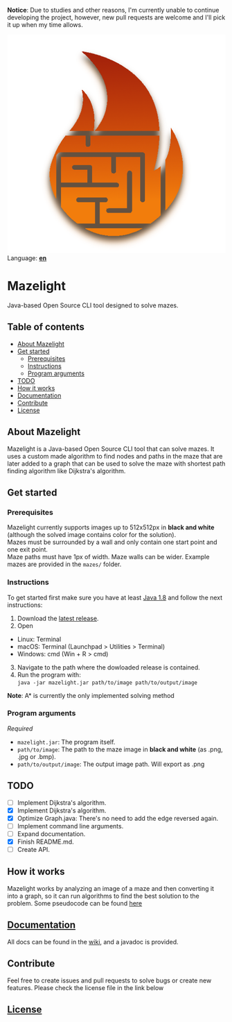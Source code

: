 **Notice**: Due to studies and other reasons, I'm currently unable to continue developing the project, however, new pull requests are welcome and I'll pick it up when my time allows.

![Mazelight logo](https://github.com/SrGMC/mazelight/raw/master/logo.png)  
Language: **[en](https://github.com/SrGMC/mazelight/blob/master/README.md)**

# Mazelight
Java-based Open Source CLI tool designed to solve mazes.

## Table of contents
- [About Mazelight](#about)
- [Get started](#getstarted)
  - [Prerequisites](#prerequisites)
  - [Instructions](#instructions)
  - [Program arguments](#programarguments) 
- [TODO](#todo)
- [How it works](#howitworks)
- [Documentation](https://github.com/SrGMC/mazelight/blob/master/DOCUMENTATION.md)
- [Contribute](#contribute)
- [License](https://github.com/SrGMC/mazelight/blob/master/LICENSE)

<a name="about"></a>
## About Mazelight
Mazelight is a Java-based Open Source CLI tool that can solve mazes. It uses a custom made algorithm to find nodes and paths in the maze that are later added to a graph that can be used to solve the maze with shortest path finding algorithm like Dijkstra's algorithm.

<a name="getstarted"></a>
## Get started
<a name="prerequisites"></a>
### Prerequisites
Mazelight currently supports images up to 512x512px in **black and white** (although the solved image contains color for the solution).  
Mazes must be surrounded by a wall and only contain one start point and one exit point.  
Maze paths must have 1px of width. Maze walls can be wider.
Example mazes are provided in the `mazes/` folder.

<a name="instructions"></a>
### Instructions
To get started first make sure you have at least [Java 1.8](https://java.com/download) and follow the next instructions:

1. Download the [latest release](https://github.com/SrGMC/mazelight/releases).
2. Open
  - Linux: Terminal
  - macOS: Terminal (Launchpad > Utilities > Terminal)
  - Windows: cmd (Win + R > cmd)
3. Navigate to the path where the dowloaded release is contained.
4. Run the program with:  
   `java -jar mazelight.jar path/to/image path/to/output/image`

**Note**: A* is currently the only implemented solving method

<a name="programarguments"></a>
### Program arguments
*Required*

- `mazelight.jar`: The program itself.
- `path/to/image`: The path to the maze image in **black and white** (as .png, .jpg or .bmp).
- `path/to/output/image`: The output image path. Will export as .png

<a name="todo"></a>
## TODO

 - [ ] Implement Dijkstra's algorithm.
 - [x] Implement Dijkstra's algorithm.
 - [x] Optimize Graph.java: There's no need to add the edge reversed again.  
 - [ ] Implement command line arguments.
 - [ ] Expand documentation.
 - [x] Finish README.md.
 - [ ] Create API.

<a name="howitworks"></a>
## How it works
Mazelight works by analyzing an image of a maze and then converting it into a graph, so it can run algorithms to find the best solution to the problem.
Some pseudocode can be found [here](https://github.com/SrGMC/mazelight/wiki/Pseudocode)

## [Documentation](https://github.com/SrGMC/mazelight/wiki)
All docs can be found in the [wiki](https://github.com/SrGMC/mazelight/wiki), and a javadoc is provided.

<a name="contribute"></a>
## Contribute
Feel free to create issues and pull requests to solve bugs or create new features. Please check the license file in the link below  

## [License](https://github.com/SrGMC/mazelight/blob/master/LICENSE)
